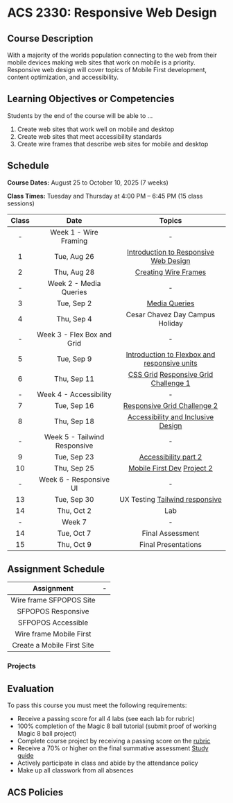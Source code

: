 # ACS 2330: Responsive Web Design

## Course Description

With a majority of the worlds population connecting to the web from their mobile devices making web sites that work on mobile is a priority. Responsive web design will cover topics of Mobile First development, content optimization, and accessibility. 

## Learning Objectives or Competencies

Students by the end of the course will be able to ...

1. Create web sites that work well on mobile and desktop
2. Create web sites that meet accessibility standards
3. Create wire frames that describe web sites for mobile and desktop

## Schedule

**Course Dates:** August 25 to October 10, 2025 (7 weeks)

**Class Times:** Tuesday and Thursday at 4:00 PM – 6:45 PM (15 class sessions)

| Class |     Date    |                 Topics                  |
|:-----:|:-----------:|:---------------------------------------:|
|  -    | Week 1 - Wire Framing |                -              |
|  1    | Tue, Aug 26 | [Introduction to Responsive Web Design] |
|  2    | Thu, Aug 28 | [Creating Wire Frames] |                |
|  -    | Week 2 - Media Queries |               -              | 
|  3    | Tue, Sep  2 | [Media Queries]                         |
|  4    | Thu, Sep  4 | Cesar Chavez Day Campus Holiday         |
|  -    | Week 3 - Flex Box and Grid |           -              |
|  5    | Tue, Sep  9 | [Introduction to Flexbox and responsive units] |
|  6    | Thu, Sep 11 | [CSS Grid] [Responsive Grid Challenge 1] |
|  -    | Week 4 - Accessibility |               -              |
|  7    | Tue, Sep 16 | [Responsive Grid Challenge 2]           |
|  8    | Thu, Sep 18 | [Accessibility and Inclusive Design]    |
|  -    | Week 5 - Tailwind Responsive |         -              |
|  9    | Tue, Sep 23 | [Accessibility part 2]                  |
| 10    | Thu, Sep 25 | [Mobile First Dev]  [Project 2]         |
|  -    | Week 6 - Responsive UI |               -              |
| 13    | Tue, Sep 30 | UX Testing [Tailwind responsive]        |
| 14    | Thu, Oct  2 | Lab                                     |
|  -    | Week 7      |                          -              |
| 14    | Tue, Oct  7 | Final Assessment                        |
| 15    | Thu, Oct  9 | Final Presentations                     |

[Introduction to Responsive Web Design]: ./class-1.md
[Creating Wire Frames]: ./class-2.md

[Media Queries]: ./class-3.md
[Introduction to Flexbox and responsive units]: ./class-4.md

[CSS Grid]: ./class-5.md
[Responsive Grid Challenge 1]: https://github.com/Tech-at-DU/Grid-responsive-Challenge
[Responsive Grid Challenge 2]: https://github.com/Tech-at-DU/responsive-web-design-challenge

[Accessibility and Inclusive Design]: ./class-6.md
[Accessibility part 2]: ./class-7.md

[Mobile First Dev]: ./class-8.md
[Tailwind responsive]: ./class-9.md
[Project 2]: ./project-2.md

[Lab]: https://www.uxpin.com/studio/blog/user-interface-elements-every-designer-should-know/

## Assignment Schedule

| Assignment | - |
|:-------:|:------:|
| Wire frame SFPOPOS Site |  |
| SFPOPOS Responsive |  |
| SFPOPOS Accessible |  |
| Wire frame Mobile First |  |
| Create a Mobile First Site |  |

### Projects



## Evaluation

To pass this course you must meet the following requirements:

- Receive a passing score for all 4 labs (see each lab for rubric)
- 100% completion of the Magic 8 ball tutorial (submit proof of working Magic 8 ball project)
- Complete course project by receiving a passing score on the [rubric](https://docs.google.com/document/d/1vEAeNCwbG9OHmLzYCuV2VzmG0aC2VQdDLoypzXdALj4/edit?usp=sharing)
- Receive a 70% or higher on the final summative assessment [Study guide](StudyGuide.md)
- Actively participate in class and abide by the attendance policy
- Make up all classwork from all absences

## ACS Policies


